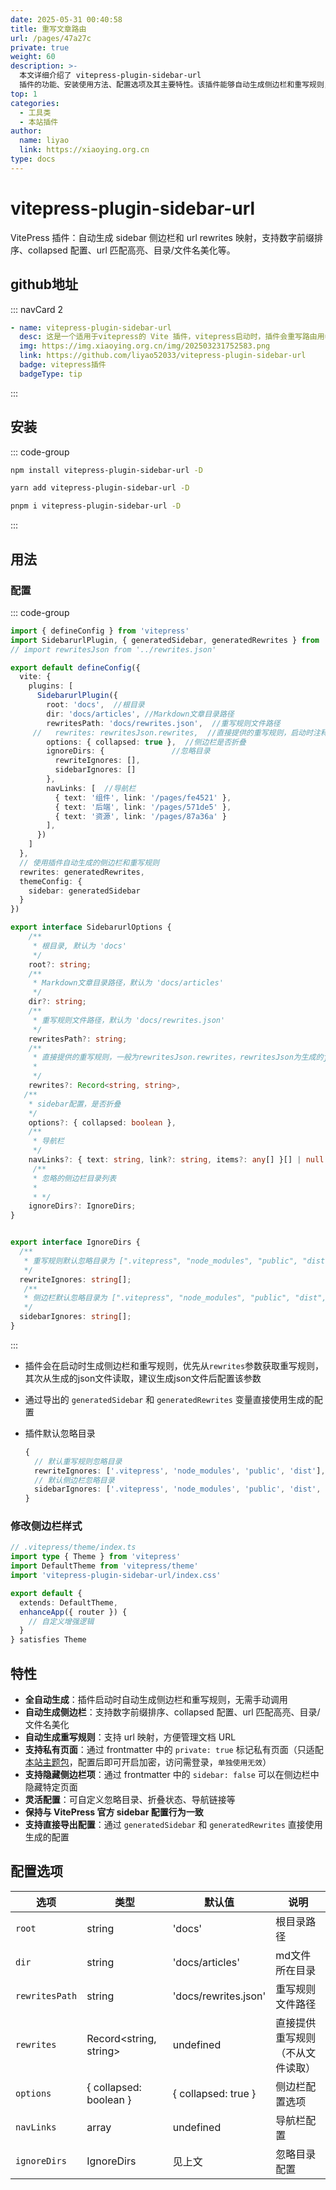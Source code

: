 ```yaml
---
date: 2025-05-31 00:40:58
title: 重写文章路由
url: /pages/47a27c
private: true
weight: 60
description: >-
  本文详细介绍了 vitepress-plugin-sidebar-url
  插件的功能、安装使用方法、配置选项及其主要特性。该插件能够自动生成侧边栏和重写规则，支持多种自定义配置，方便用户高效管理文档结构和链接，提升文档网站的导航体验。
top: 1
categories:
  - 工具类
  - 本站插件
author:
  name: liyao
  link: https://xiaoying.org.cn
type: docs
---
```



# vitepress-plugin-sidebar-url

VitePress 插件：自动生成 sidebar 侧边栏和 url rewrites 映射，支持数字前缀排序、collapsed 配置、url 匹配高亮、目录/文件名美化等。

## github地址

::: navCard  2

```yaml
- name: vitepress-plugin-sidebar-url
  desc: 这是一个适用于vitepress的 Vite 插件，vitepress启动时，插件会重写路由用url作为链接并生成侧边栏。
  img: https://img.xiaoying.org.cn/img/202503231752583.png
  link: https://github.com/liyao52033/vitepress-plugin-sidebar-url
  badge: vitepress插件
  badgeType: tip
```

:::

## 安装

::: code-group

```sh [npm]
npm install vitepress-plugin-sidebar-url -D
```

```sh [yarn]
yarn add vitepress-plugin-sidebar-url -D
```

```sh [pnpm]
pnpm i vitepress-plugin-sidebar-url -D
```

:::

## 用法

### 配置

::: code-group

```ts [.vitepress/config.ts]
import { defineConfig } from 'vitepress'
import SidebarurlPlugin, { generatedSidebar, generatedRewrites } from 'vitepress-plugin-sidebar-url'
// import rewritesJson from '../rewrites.json'

export default defineConfig({
  vite: {
    plugins: [
      SidebarurlPlugin({
        root: 'docs',  //根目录
        dir: 'docs/articles', //Markdown文章目录路径
        rewritesPath: 'docs/rewrites.json',  //重写规则文件路径
     //   rewrites: rewritesJson.rewrites,  //直接提供的重写规则，启动时注释这个，生成json后再写，后续优先使用这个本地的json
        options: { collapsed: true },  //侧边栏是否折叠
        ignoreDirs: {               //忽略目录
          rewriteIgnores: [], 
          sidebarIgnores: [] 
        },
        navLinks: [  //导航栏
          { text: '组件', link: '/pages/fe4521' },
          { text: '后端', link: '/pages/571de5' },
          { text: '资源', link: '/pages/87a36a' }
        ],
      })
    ]
  },
  // 使用插件自动生成的侧边栏和重写规则
  rewrites: generatedRewrites, 
  themeConfig: {
    sidebar: generatedSidebar
  }
})
```



```ts [🛠️ Options]
export interface SidebarurlOptions {
    /**
     * 根目录, 默认为 'docs'
     */
    root?: string; 
    /**
     * Markdown文章目录路径，默认为 'docs/articles'
     */
    dir?: string; 
    /**
     * 重写规则文件路径，默认为 'docs/rewrites.json'
     */
    rewritesPath?: string; 
    /**
     * 直接提供的重写规则，一般为rewritesJson.rewrites，rewritesJson为生成的json文件
     *
     */
    rewrites?: Record<string, string>, 
   /**
    * sidebar配置，是否折叠
    */
    options?: { collapsed: boolean }, 
    /**
     * 导航栏
     */
    navLinks?: { text: string, link?: string, items?: any[] }[] | null | undefined,   
     /**
     * 忽略的侧边栏目录列表
     *
     * */
    ignoreDirs?: IgnoreDirs; 
}


export interface IgnoreDirs {
  /**
   * 重写规则默认忽略目录为 [".vitepress", "node_modules", "public", "dist"]    
   */
  rewriteIgnores: string[];
   /**
   * 侧边栏默认忽略目录为 [".vitepress", "node_modules", "public", "dist", "@pages", "index.md"]    
   */
  sidebarIgnores: string[];
}

```

:::

- 插件会在启动时生成侧边栏和重写规则，优先从`rewrites`参数获取重写规则，其次从生成的json文件读取，建议生成json文件后配置该参数

- 通过导出的 `generatedSidebar` 和 `generatedRewrites` 变量直接使用生成的配置

- 插件默认忽略目录

  ```ts
  {
    // 默认重写规则忽略目录
    rewriteIgnores: ['.vitepress', 'node_modules', 'public', 'dist'], 
    // 默认侧边栏忽略目录
    sidebarIgnores: ['.vitepress', 'node_modules', 'public', 'dist', '@pages', 'index.md']
  }
  ```

  

### 修改侧边栏样式

```ts
// .vitepress/theme/index.ts
import type { Theme } from 'vitepress'
import DefaultTheme from 'vitepress/theme'
import 'vitepress-plugin-sidebar-url/index.css'

export default {
  extends: DefaultTheme,
  enhanceApp({ router }) {
    // 自定义增强逻辑
  }
} satisfies Theme
```

## 特性

- **全自动生成**：插件启动时自动生成侧边栏和重写规则，无需手动调用
- **自动生成侧边栏**：支持数字前缀排序、collapsed 配置、url 匹配高亮、目录/文件名美化
- **自动生成重写规则**：支持 url 映射，方便管理文档 URL
- **支持私有页面**：通过 frontmatter 中的 `private: true` 标记私有页面（只适配[本站主题包](https://vp.xiaoying.org.cn/pages/9d746f)，配置后即可开启加密，访问需登录，`单独使用无效`）
- **支持隐藏侧边栏项**：通过 frontmatter 中的 `sidebar: false` 可以在侧边栏中隐藏特定页面
- **灵活配置**：可自定义忽略目录、折叠状态、导航链接等
- **保持与 VitePress 官方 sidebar 配置行为一致**
- **支持直接导出配置**：通过 `generatedSidebar` 和 `generatedRewrites` 直接使用生成的配置

## 配置选项

| 选项 | 类型 | 默认值 | 说明 |
|------|------|--------|------|
| `root` | string | 'docs' | 根目录路径 |
| `dir` | string | 'docs/articles' | md文件所在目录 |
| `rewritesPath` | string | 'docs/rewrites.json' | 重写规则文件路径 |
| `rewrites` | Record<string, string> | undefined | 直接提供重写规则（不从文件读取） |
| `options` | { collapsed: boolean } | { collapsed: true } | 侧边栏配置选项 |
| `navLinks` | array | undefined | 导航栏配置 |
| `ignoreDirs` | IgnoreDirs | 见上文 | 忽略目录配置 |




